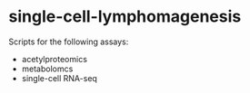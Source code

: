 # single-cell-lymphomagenesis

Scripts for the following assays:

- acetylproteomics
- metabolomcs
- single-cell RNA-seq

